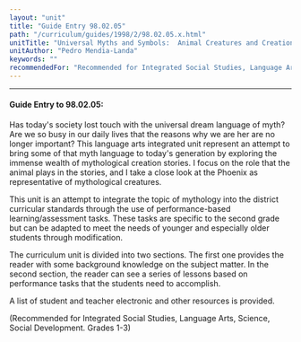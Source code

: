 ```yaml
---
layout: "unit"
title: "Guide Entry 98.02.05"
path: "/curriculum/guides/1998/2/98.02.05.x.html"
unitTitle: "Universal Myths and Symbols:  Animal Creatures and Creation"
unitAuthor: "Pedro Mendia-Landa"
keywords: ""
recommendedFor: "Recommended for Integrated Social Studies, Language Arts, Science, Social Development.  Grades 1-3"
---
```

<body>
<hr/>
<h4>
Guide Entry to 98.02.05:
</h4>
Has today's society lost touch with the universal dream language of myth?  Are we so busy in our daily lives that the reasons why we are her are no longer important?  This language arts integrated unit represent an attempt to bring some of that myth language to today's generation by exploring the immense wealth of mythological creation stories.  I focus on the role that the animal plays in the stories, and I take a close look at the Phoenix as representative of mythological creatures.
<p>
This unit is an attempt to integrate the topic of mythology into the district curricular standards through the use of performance-based learning/assessment tasks.  These tasks are specific to the second grade but can be adapted to meet the needs of younger and especially older students through modification.
</p>
<p>
The curriculum unit is divided into two sections.  The first one provides the reader with some background knowledge on the subject matter.  In the second section, the reader can see a series of lessons based on performance tasks that the students need to accomplish.
</p>
<p>
A list of student and teacher electronic and other resources is provided.
</p>
<p>
(Recommended for Integrated Social Studies, Language Arts, Science, Social Development.  Grades 1-3)
</p>
</body>